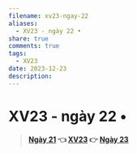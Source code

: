 ```yaml
---
filename: xv23-ngay-22
aliases:
  - XV23 - ngày 22 •
share: true
comments: true
tags:
  - XV23
date: 2023-12-23
description: 
---
```

# XV23 - ngày 22 •   
  
> **[Ngày 21](./xv23-ngay-21.md) 👈 [XV23](./xuyen-viet-2023.md) 👉 [Ngày 23](./xv23-ngay-23.md)**